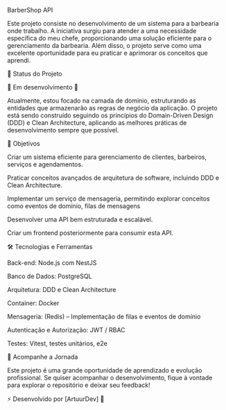 BarberShop API

Este projeto consiste no desenvolvimento de um sistema para a barbearia onde trabalho. A iniciativa surgiu para atender a uma necessidade específica do meu chefe, proporcionando uma solução eficiente para o gerenciamento da barbearia. Além disso, o projeto serve como uma excelente oportunidade para eu praticar e aprimorar os conceitos que aprendi.

📌 Status do Projeto

🚧 Em desenvolvimento 🚧

Atualmente, estou focado na camada de domínio, estruturando as entidades que armazenarão as regras de negócio da aplicação. O projeto está sendo construído seguindo os princípios do Domain-Driven Design (DDD) e Clean Architecture, aplicando as melhores práticas de desenvolvimento sempre que possível.

🎯 Objetivos

Criar um sistema eficiente para gerenciamento de clientes, barbeiros, serviços e agendamentos.

Praticar conceitos avançados de arquitetura de software, incluindo DDD e Clean Architecture.

Implementar um serviço de mensageria, permitindo explorar conceitos como eventos de domínio, filas de mensagens

Desenvolver uma API bem estruturada e escalável.

Criar um frontend posteriormente para consumir esta API.

🛠️ Tecnologias e Ferramentas

Back-end: Node.js com NestJS

Banco de Dados: PostgreSQL

Arquitetura: DDD e Clean Architecture

Container: Docker 

Mensageria: (Redis) – Implementação de filas e eventos de domínio

Autenticação e Autorização: JWT / RBAC

Testes: Vitest, testes unitários, e2e

📢 Acompanhe a Jornada

Este projeto é uma grande oportunidade de aprendizado e evolução profissional. Se quiser acompanhar o desenvolvimento, fique à vontade para explorar o repositório e deixar seu feedback!

⚡ Desenvolvido por [ArtuurDev] 🚀

